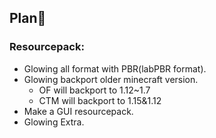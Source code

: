 ## Plan📅
### Resourcepack:
- Glowing all format with PBR(labPBR format).
- Glowing backport older minecraft version.
  - OF will backport to 1.12~1.7
  - CTM will backport to 1.15&1.12
- Make a GUI resourcepack.
- Glowing Extra.
